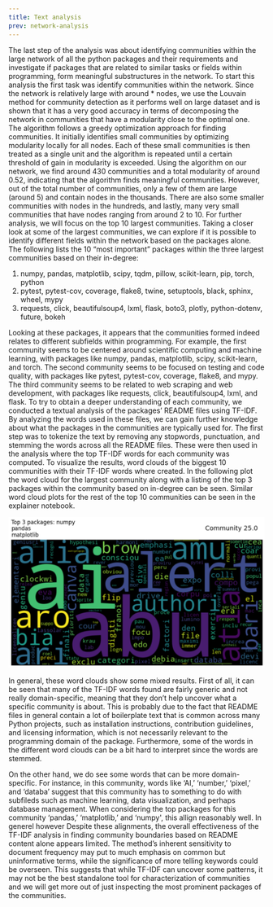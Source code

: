 ```yaml
---
title: Text analysis
prev: network-analysis
---
```



The last step of the analysis was about identifying communities within the large network of all the python packages and their requirements and investigate if packages that are related to similar tasks or fields within programming, form meaningful substructures in the network. To start this analysis the first task was identify communities within the network. Since the network is relatively large with around * nodes, we use the Louvain method for community detection as it performs well on large dataset and is shown that it has a very good accuracy in terms of decomposing the network in communities that have a modularity close to the optimal one. 
The algorithm follows a greedy optimization approach for finding communities. It initially identifies small communities by optimizing modularity locally for all nodes. Each of these small communities is then treated as a single unit and the algorithm is repeated until a certain threshold of gain in modularity is exceeded. Using the algorithm on our network, we find around 430 communities and a total modularity of around 0.52, indicating that the algorithm finds meaningful communities. 
However, out of the total number of communities, only a few of them are large (around 5) and contain nodes in the thousands. There are also some smaller communities with nodes in the hundreds, and lastly, many very small communities that have nodes ranging from around 2 to 10. For further analysis, we will focus on the top 10 largest communities.
Taking a closer look at some of the largest communities, we can explore if it is possible to identify different fields within the network based on the packages alone. The following lists the 10 “most important” packages within the three largest communities based on their in-degree:

1. numpy, pandas, matplotlib, scipy, tqdm, pillow, scikit-learn, pip, torch, python
2. pytest, pytest-cov, coverage, flake8, twine, setuptools, black, sphinx, wheel, mypy
3. requests, click, beautifulsoup4, lxml, flask, boto3, plotly, python-dotenv, future, bokeh

Looking at these packages, it appears that the communities formed indeed relates to different subfields within programming. For example, the first community seems to be centered around scientific computing and machine learning, with packages like numpy, pandas, matplotlib, scipy, scikit-learn, and torch. The second community seems to be focused on testing and code quality, with packages like pytest, pytest-cov, coverage, flake8, and mypy. The third community seems to be related to web scraping and web development, with packages like requests, click, beautifulsoup4, lxml, and flask.
To try to obtain a deeper understanding of each community, we conducted a textual analysis of the packages’ README files using TF-IDF. By analyzing the words used in these files, we can gain further knowledge about what the packages in the communities are typically used for. The first step was to tokenize the text by removing any stopwords, punctuation, and stemming the words across all the README files. These were then used in the analysis where the top TF-IDF words for each community was computed. To visualize the results, word clouds of the biggest 10 communities with their TF-IDF words where created. In the following plot the word cloud for the largest community along with a listing of the top 3 packages within the community based on in-degree can be seen. Similar word cloud plots for the rest of the top 10 communities can be seen in the explainer notebook.  

<img src="/images/Wordcloud_com1.png" width="800" />

In general, these word clouds show some mixed results. First of all, it can be seen that many of the TF-IDF words found are fairly generic and not really domain-specific, meaning that they don’t help uncover what a specific community is about. This is probably due to the fact that README files in general contain a lot of boilerplate text that is common across many Python projects, such as installation instructions, contribution guidelines, and licensing information, which is not necessarily relevant to the programming domain of the package. Furthermore, some of the words in the different word clouds can be a bit hard to interpret since the words are stemmed.

On the other hand, we do see some words that can be more domain-specific. For instance, in this community, words like ‘AI,’ ‘number,’ ‘pixel,’ and ‘databa’ suggest that this community has to something to do with subfileds such as machine learning, data visualization, and perhaps database management. When considering the top packages for this community ‘pandas,’ ‘matplotlib,’ and ‘numpy', this allign reasonably well. In generel however 
Despite these alignments, the overall effectiveness of the TF-IDF analysis in finding community boundaries based on README content alone appears limited. The method’s inherent sensitivity to document frequency may put to much emphasis on common but uninformative terms, while the significance of more telling keywords could be overseen. This suggests that while TF-IDF can uncover some patterns, it may not be the best standalone tool for characterization of communities and we will get more out of just inspecting the most prominent packages of the communities.

